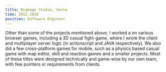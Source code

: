 ```yaml
---
title: Bigmage Studio, Varna
time: 2012-2018
position: Software Engineer
---
```

Other than some of the projects mentioned above, I worked a on various browser games, including a 3D casual fight-game, where I wrote the client and multiplayer server logic (in actionscript and JAVA respectively). We also did a few cross-platform games for mobile, such as a physics based casual game with map editor, skill and reaction games and a smaller projects. Most of these titles were designed technically and game-wise by our own team, with few pointers or requirements from clients.
